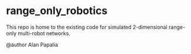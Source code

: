 # range_only_robotics

This repo is home to the existing code for simulated 2-dimensional range-only
multi-robot networks. 

@author Alan Papalia

